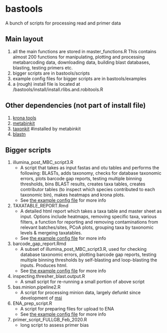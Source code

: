 # bastools
A bunch of scripts for processing read and primer data

## Main layout
1. all the main functions are stored in master_functions.R This contains almost 200 functions for manipulating, plotting and processing metabarcoding data, downloading data, building blast databases, blasting, testing primers etc.
2. bigger scripts are in bastools/scripts
3. example config files for bigger scripts are in bastools/examples
4. a (rough) install file is located at /bastools/install/install.rlibs.and.robitools.R

## Other dependencies (not part of install file)
1. [krona tools](https://github.com/marbl/Krona/wiki)
2. [metabinkit](https://github.com/envmetagen/metabinkit)
3. [taxonkit](https://bioinf.shenwei.me/taxonkit/usage/) #installed by metabinkit
4. [blastn](https://blast.ncbi.nlm.nih.gov/Blast.cgi?PAGE_TYPE=BlastDocs&DOC_TYPE=Download)

## Bigger scripts
1. illumina_post_MBC_script3.R
   - A script that takes as input fastas and otu tables and performs the following: BLASTs, adds taxonomy, checks for database taxonomic errors, plots barcode gap reports, testing multiple binning thresholds, bins BLAST results, creates taxa tables, creates contributor tables (to inspect which species contributed to each taxonomic bin), makes heatmaps and krona plots.
   - See [the example config file](examples/illuminaScript3.config.R) for more info 
2. TAXATABLE_REPORT.Rmd
   - A detailed html report which takes a taxa table and master sheet as input. Options include heatmaps, removing specific taxa, various filters, a function for reporting and removing contaminations from relevant batches/sites, PCoA plots, grouping taxa by taxonomic levels & mergeing taxatables. 
   - See [the example config file](examples/taxatable.report.config.R) for more info 
3. barcode_gap_report.Rmd
   - A subset of illumina_post_MBC_script3.R, used for checking database taxonomic errors, plotting barcode gap reports, testing multiple binning thresholds by self-blasting and loop-blasting the inputs. Produces html.
   - See [the example config file](examples/barcode_gap_report_config.R) for more info
4. inspecting.thresher_blast.output.R
   - A small script for re-running a small portion of above script
5. bas.minion.pipeline2.R
   - A script for processing minion data, largely defunkt since development of [msi](https://github.com/nunofonseca/msi) 
6. ENA_prep_script.R    
   - A script for preparing files for upload to ENA
   - See [the example config file](examples/preparing_ENA_files2.R) for more info 
7. primer_script_FULLGB_Feb_2020.R
   - long script to assess primer bias
